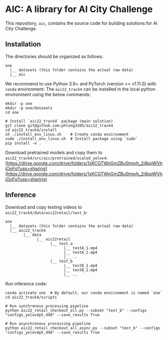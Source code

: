 # AIC: A library for AI City Challenge

This repository, `aic`, contains the source code for building solutions for 
AI City Challenge.

## Installation

The directories should be organized as follows:

```text
one
  |__ datasets (this folder contains the actual raw data)
  |__ aic
```

We recommend to use Python 3.9+ and PyTorch (version >= v1.11.0) with `conda` environment.
The `aic22_track4` can be installed in the local python environment using the below commands:

```shell
mkdir -p one
mkdir -p one/datasets
cd one

# Install `aic22_track4` package (main solution)
git clone git@github.com:phlong3105/aic22_track4
cd aic22_track4/install
sh ./install_env_linux.sh    # Create conda environment
sudo ./install_env_linux.sh  # Install package using `sudo`
pip install -e .
```

Download pretrained models and copy them to `aic22_track4/src/aic/pretrained/scaled_yolov4`:
[https://drive.google.com/drive/folders/1xKCGTWnGmZBu5treyh_2i8ppWVhiOoFq?usp=sharing](https://drive.google.com/drive/folders/1xKCGTWnGmZBu5treyh_2i8ppWVhiOoFq?usp=sharing)

## Inference

Download and copy testing videos to `aic22_track4/data/aic22retail/test_b`:
```text
one
  |__ datasets (this folder contains the actual raw data)
  |__ aic22_track4
        |__ data
              |__ aic22retail
                    |__ test_a
                          |__ testA_1.mp4
                          |__ testA_2.mp4
                          |__ ..
                    |__ test_b
                          |__ testB_1.mp4
                          |__ testB_2.mp4
                          |__ ..
```

Run inference code:
```shell
conda activate one  # By default, our conda environment is named `one`
cd aic22_track4/scripts

# Run synchronous processing pipeline
python aic22_retail_checkout_all.py --subset "test_b" --configs "configs_yolov4p5_448" --save_results True

# Run asynchronous processing pipeline
python aic22_retail_checkout_all_async.py --subset "test_b" --configs "configs_yolov4p5_448" --save_results True
```
